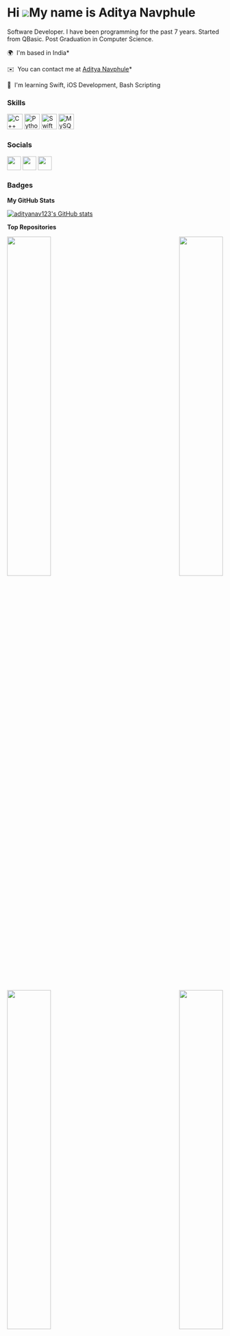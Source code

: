 # Hi ![](https://user-images.githubusercontent.com/18350557/176309783-0785949b-9127-417c-8b55-ab5a4333674e.gif)My name is Aditya Navphule


Software Developer.
I have been programming for the past 7 years. Started from QBasic. Post Graduation in Computer Science.

🌍  I'm based in India*

✉️  You can contact me at [Aditya Navphule](mailto:diokelesathenian@proton.me)* 

🧠  I'm learning Swift, iOS Development, Bash Scripting

### Skills

<p align="left"><a href="https://docs.microsoft.com/en-us/cpp/?view=msvc-170" target="_blank" rel="noreferrer"><img src="https://raw.githubusercontent.com/danielcranney/readme-generator/main/public/icons/skills/cplusplus-colored.svg" width="36" height="36" alt="C++" /></a> <a href="https://www.python.org/" target="_blank" rel="noreferrer"><img src="https://raw.githubusercontent.com/danielcranney/readme-generator/main/public/icons/skills/python-colored.svg" width="36" height="36" alt="Python" /></a> <a href="https://developer.apple.com/swift/" target="_blank" rel="noreferrer"><img src="https://raw.githubusercontent.com/danielcranney/readme-generator/main/public/icons/skills/swift-colored.svg" width="36" height="36" alt="Swift" /></a> <a href="https://www.mysql.com/" target="_blank" rel="noreferrer"><img src="https://raw.githubusercontent.com/danielcranney/readme-generator/main/public/icons/skills/mysql-colored.svg" width="36" height="36" alt="MySQL" /></a></p>

### Socials

<p align="left"> <a href="https://www.github.com/adityanav123" target="_blank" rel="noreferrer"><img src="https://raw.githubusercontent.com/danielcranney/readme-generator/main/public/icons/socials/github.svg" width="32" height="32" /></a> <a href="https://www.linkedin.com/in/adityanavphule" target="_blank" rel="noreferrer"><img src="https://raw.githubusercontent.com/danielcranney/readme-generator/main/public/icons/socials/linkedin.svg" width="32" height="32" /></a> <a href="https://www.twitter.com/ANavphule" target="_blank" rel="noreferrer"><img src="https://raw.githubusercontent.com/danielcranney/readme-generator/main/public/icons/socials/twitter.svg" width="32" height="32" /></a></p>

### Badges

<b>My GitHub Stats</b>

<a href="http://www.github.com/adityanav123"><img src="https://github-readme-stats.vercel.app/api?username=adityanav123&show_icons=true&hide=&count_private=true&title_color=0891b2&text_color=ffffff&icon_color=0891b2&bg_color=1c1917&hide_border=true&show_icons=true" alt="adityanav123's GitHub stats" /></a>

<b>Top Repositories</b>

<div width="100%" align="center"><a href="https://github.com/adityanav123/Simrank" align="left"><img align="left" width="45%" src="https://github-readme-stats.vercel.app/api/pin/?username=adityanav123&repo=Simrank&title_color=0891b2&text_color=ffffff&icon_color=0891b2&bg_color=1c1917&hide_border=true&locale=en" /></a><a href="https://github.com/adityanav123/Python" align="right"><img align="right" width="45%" src="https://github-readme-stats.vercel.app/api/pin/?username=adityanav123&repo=Python&title_color=0891b2&text_color=ffffff&icon_color=0891b2&bg_color=1c1917&hide_border=true&locale=en" /></a></div>
<br /><br />
<br /><br /><br /><br /><br />

<div width="100%" align="center"><a href="https://github.com/adityanav123/YouTube_Downloader" align="left"><img align="left" width="45%" src="https://github-readme-stats.vercel.app/api/pin/?username=adityanav123&repo=YouTube_Downloader&title_color=0891b2&text_color=ffffff&icon_color=0891b2&bg_color=1c1917&hide_border=true&locale=en" /></a><a href="https://github.com/adityanav123/iOS-Projects" align="right"><img align="right" width="45%" src="https://github-readme-stats.vercel.app/api/pin/?username=adityanav123&repo=iOS-Projects&title_color=0891b2&text_color=ffffff&icon_color=0891b2&bg_color=1c1917&hide_border=true&locale=en" /></a></div>
